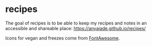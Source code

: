 
# recipes

<!-- badges: start -->
<!-- badges: end -->

The goal of recipes is to be able to keep my recipes and notes in an accessible 
and shareable place: https://anyajade.github.io/recipes/

Icons for vegan and freezes come from [FontAwesome](https://github.com/quarto-ext/fontawesome).
